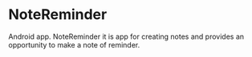 # NoteReminder
Android app. NoteReminder it is app for creating notes and provides an opportunity to make a note of reminder.
